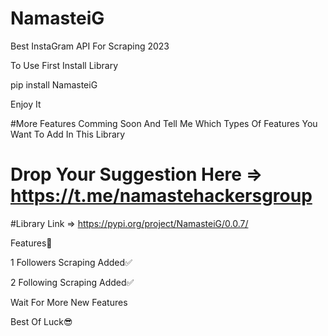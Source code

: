 # NamasteiG
Best InstaGram API For Scraping 2023

To Use First Install Library

pip install NamasteiG

Enjoy It

#More Features Comming Soon And Tell Me Which Types Of Features You Want To Add In This Library

# Drop Your Suggestion Here => https://t.me/namastehackersgroup

#Library Link => https://pypi.org/project/NamasteiG/0.0.7/

Features💯

1 Followers Scraping Added✅

2 Following Scraping Added✅

Wait For More New Features

Best Of Luck😎
